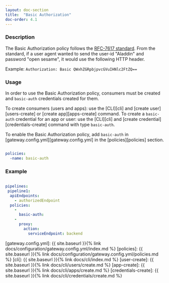 ```yaml
---
layout: doc-section
title:  "Basic Authorization"
doc-order: 4.1
---
```


### Description

The Basic Authorization policy follows the [RFC-7617 standard][rfc-7617-standard].
From the standard, if a user agent wanted to send the user-id "Aladdin" and password "open sesame", it would use the following HTTP header. 

Example: `Authorization: Basic QWxhZGRpbjpvcGVuIHNlc2FtZQ==`

### Usage

In order to use the Basic Authorization policy, consumers must be created and `basic-auth` credentials created for them.

To create consumers (users and apps): use the [CLI][cli] and [create user][users-create] or [create app][apps-create] command.
To create a `basic-auth` credential for an app or user: use the [CLI][cli] and [create credential][credentials-create] command with type `basic-auth`.

To enable the Basic Authorization policy, add `basic-auth` in [gateway.config.yml][gateway.config.yml] in the [policies][policies] section.

```yaml

policies:
  -name: basic-auth

```

### Example

```yaml

pipelines: 
 pipeline1: 
  apiEndpoints: 
    - authorizedEndpoint
  policies: 
    - 
      basic-auth: 
    - 
      proxy: 
        action: 
          serviceEndpoint: backend

```

[rfc-7617-standard]: https://tools.ietf.org/html/rfc7617
[gateway.config.yml]: {{ site.baseurl }}{% link docs/configuration/gateway.config.yml/index.md %}
[policies]: {{ site.baseurl }}{% link docs/configuration/gateway.config.yml/policies.md %}
[cli]: {{ site.baseurl }}{% link docs/cli/index.md %}
[user-create]: {{ site.baseurl }}{% link docs/cli/users/create.md %}
[app-create]: {{ site.baseurl }}{% link docs/cli/apps/create.md %}
[credentials-create]: {{ site.baseurl }}{% link docs/cli/credentials/create.md %}

